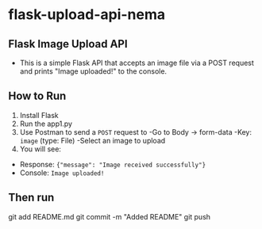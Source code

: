 # flask-upload-api-nema

## Flask Image Upload API

- This is a simple Flask API that accepts an image file via a POST request and prints "Image uploaded!" to the console.

##  How to Run

1. Install Flask
2. Run the app1.py
3. Use Postman to send a `POST` request to
  -Go to Body → form-data
  -Key: `image` (type: File)
  -Select an image to upload
4. You will see:
  - Response: `{"message": "Image received successfully"}`
  - Console: `Image uploaded!`
    
## Then run

  git add README.md
  git commit -m "Added README"
  git push
